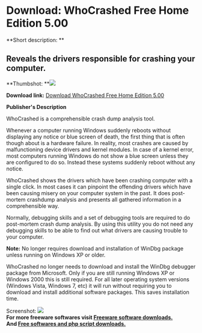 # Download: WhoCrashed Free Home Edition 5.00

**Short description: **

## Reveals the drivers responsible for crashing your computer.

  
**Thumbshot: **![](http://www.freewarefiles.com/screenshot/whocrashed_md.jpg)   
  
**Download link:** [Download WhoCrashed Free Home Edition 5.00](http://freesoftwares.boysofts.com/WhoCrashed_program_46683.html)  
  

**Publisher's Description**  
  

WhoCrashed is a comprehensible crash dump analysis tool.

Whenever a computer running Windows suddenly reboots without displaying any
notice or blue screen of death, the first thing that is often though about is
a hardware failure. In reality, most crashes are caused by malfunctioning
device drivers and kernel modules. In case of a kernel error, most computers
running Windows do not show a blue screen unless they are configured to do so.
Instead these systems suddenly reboot without any notice.

WhoCrashed shows the drivers which have been crashing computer with a single
click. In most cases it can pinpoint the offending drivers which have been
causing misery on your computer system in the past. It does post-mortem
crashdump analysis and presents all gathered information in a comprehensible
way.

Normally, debugging skills and a set of debugging tools are required to do
post-mortem crash dump analysis. By using this utility you do not need any
debugging skills to be able to find out what drivers are causing trouble to
your computer.

**Note:** No longer requires download and installation of WinDbg package unless running on Windows XP or older.

WhoCrashed no longer needs to download and install the WinDbg debugger package
from Microsoft. Only if you are still running Windows XP or Windows 2000 this
is still required. For all later operating system versions (Windows Vista,
Windows 7, etc) it will run without requiring you to download and install
additional software packages. This saves installation time.

  
  
Screenshot: ![](http://www.freewarefiles.com/screenshot/whocrashed.jpg)  
**For more freeware softwares visit [Freeware software downloads.](http://freesoftwares.boysofts.com/)**   
**And [Free softwares and php script downloads.](http://www.boysofts.com/)**

